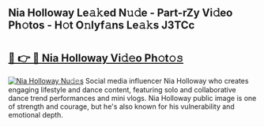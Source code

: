 ## Nia Holloway Le𝚊𝚔ed N𝚞𝚍e - Part-rZy Vi𝚍eo Ph𝚘tos - H𝚘t O𝚗lyf𝚊ns Le𝚊𝚔s J3TCc

# <h2><a href="http://hf4n8a.feru.top/?c=Nia+Holloway">🔗 👉 🔴 Nia Holloway Vi𝚍𝚎o Ph𝚘t𝚘𝚜</a></h2>

[![Nia Holloway Nu𝚍𝚎s](https://i.imgur.com/0TWrTi3.gif)](http://hf4n8a.feru.top/?c=Nia+Holloway)
Social media influencer Nia Holloway who creates engaging lifestyle and dance content, featuring solo and collaborative dance trend performances and mini vlogs. Nia Holloway public image is one of strength and courage, but he's also known for his vulnerability and emotional depth. 
